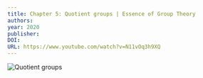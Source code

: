```yaml
---
title: Chapter 5: Quotient groups | Essence of Group Theory
authors: 
year: 2020
publisher: 
DOI: 
URL: https://www.youtube.com/watch?v=N11vOq3h9XQ
---
```



![Quotient groups](https://www.youtube.com/watch?v=N11vOq3h9XQ)
